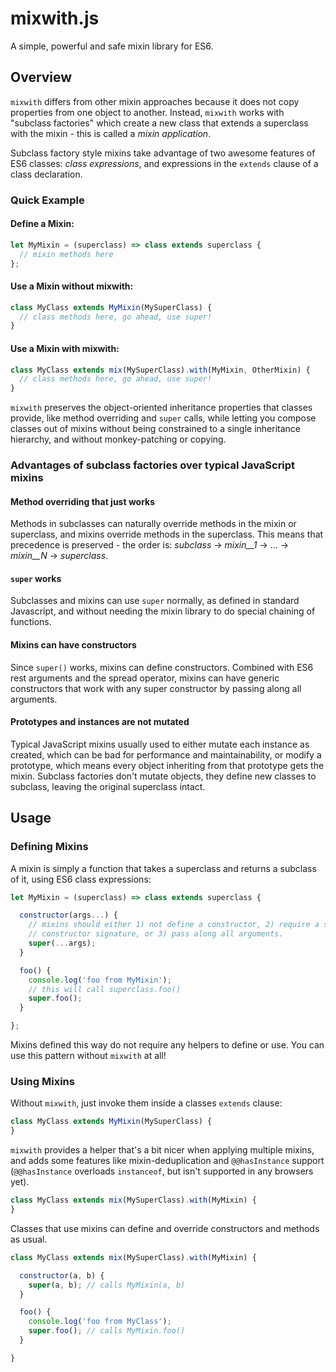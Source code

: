 # mixwith.js

A simple, powerful and safe mixin library for ES6.

## Overview

`mixwith` differs from other mixin approaches because it does not copy properties from one object to another. Instead, `mixwith` works with "subclass factories" which create a new class that extends a superclass with the mixin - this is called a _mixin_ _application_.

Subclass factory style mixins take advantage of two awesome features of ES6 classes: _class_ _expressions_, and expressions in the `extends` clause of a class declaration.

### Quick Example

#### Define a Mixin:

```javascript
let MyMixin = (superclass) => class extends superclass {
  // mixin methods here
};
```

#### Use a Mixin without mixwith:

```javascript
class MyClass extends MyMixin(MySuperClass) {
  // class methods here, go ahead, use super!
}
```

#### Use a Mixin with mixwith:

```javascript
class MyClass extends mix(MySuperClass).with(MyMixin, OtherMixin) {
  // class methods here, go ahead, use super!
}
```

`mixwith` preserves the object-oriented inheritance properties that classes provide, like method overriding and `super` calls, while letting you compose classes out of mixins without being constrained to a single inheritance hierarchy, and without monkey-patching or copying.

### Advantages of subclass factories over typical JavaScript mixins

#### Method overriding that just works

Methods in subclasses can naturally override methods in the mixin or superclass, and mixins override methods in the superclass. This means that precedence is preserved - the order is: _subclass_ -> _mixin__1_ -> ... -> _mixin__N_ -> _superclass_.

#### `super` works

Subclasses and mixins can use `super` normally, as defined in standard Javascript, and without needing the mixin library to do special chaining of functions.

#### Mixins can have constructors

Since `super()` works, mixins can define constructors. Combined with ES6 rest arguments and the spread operator, mixins can have generic constructors that work with any super constructor by passing along all arguments.

#### Prototypes and instances are not mutated

Typical JavaScript mixins usually used to either mutate each instance as created, which can be bad for performance and maintainability, or modify a prototype, which means every object inheriting from that prototype gets the mixin. Subclass factories don't mutate objects, they define new classes to subclass, leaving the original superclass intact.

## Usage

### Defining Mixins

A mixin is simply a function that takes a superclass and returns a subclass of it, using ES6 class expressions:

```javascript
let MyMixin = (superclass) => class extends superclass {

  constructor(args...) {
    // mixins should either 1) not define a constructor, 2) require a specific
    // constructor signature, or 3) pass along all arguments.
    super(...args);
  }

  foo() {
    console.log('foo from MyMixin');
    // this will call superclass.foo()
    super.foo();
  }

};
```

Mixins defined this way do not require any helpers to define or use. You can use this pattern without `mixwith` at all!

### Using Mixins

Without `mixwith`, just invoke them inside a classes `extends` clause:

```javascript
class MyClass extends MyMixin(MySuperClass) {
}
```

`mixwith` provides a helper that's a bit nicer when applying multiple mixins, and adds some features like mixin-deduplication and `@@hasInstance` support (`@@hasInstance` overloads `instanceof`, but isn't supported in any browsers yet).

```javascript
class MyClass extends mix(MySuperClass).with(MyMixin) {
}
```

Classes that use mixins can define and override constructors and methods as usual.

```javascript
class MyClass extends mix(MySuperClass).with(MyMixin) {

  constructor(a, b) {
    super(a, b); // calls MyMixin(a, b)
  }

  foo() {
    console.log('foo from MyClass');
    super.foo(); // calls MyMixin.foo()
  }

}
```
